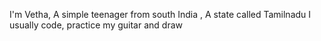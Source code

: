 I'm Vetha, A simple teenager from south India , A state called Tamilnadu 
I usually code, practice my guitar and draw 